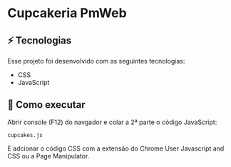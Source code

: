 # Cupcakeria PmWeb

## ⚡ Tecnologias

Esse projeto foi desenvolvido com as seguintes tecnologias:

- CSS
- JavaScript

## 🚀 Como executar

Abrir console (F12) do navgador e colar a 2ª parte o código JavaScript:

```
cupcakes.js
```
E adcionar o código CSS com a extensão do Chrome User Javascript and CSS ou a Page Manipulator.
